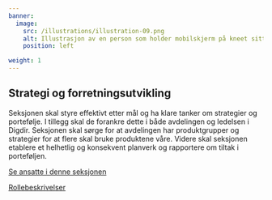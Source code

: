 ```yaml
---
banner:
  image:
    src: /illustrations/illustration-09.png
    alt: Illustrasjon av en person som holder mobilskjerm på kneet sitt
    position: left

weight: 1
---
```


## Strategi og forretningsutvikling

Seksjonen skal styre effektivt etter mål og ha klare tanker om strategier og portefølje. I tillegg skal de forankre dette i både avdelingen og ledelsen i Digdir. Seksjonen skal sørge for at avdelingen har produktgrupper og strategier for at flere skal bruke produktene våre. Videre skal seksjonen etablere et helhetlig og konsekvent planverk og rapportere om tiltak i porteføljen.

[Se ansatte i denne seksjonen](https://digdir.sharepoint.com/SitePages/Brukeropple.aspx)

[Rollebeskrivelser](https://digdir.sharepoint.com/:f:/r/sites/DigdirDGT/Delte%20dokumenter/Rollebeskrivelser,%20nye,%20Arbeidsomr%C3%A5de/Rollebeskrivelser%20BOD?csf=1&web=1&e=1ITt9x)
